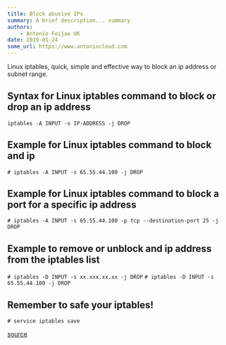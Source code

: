 ```yaml
---
title: Block abusive IPs
summary: A brief description... summary
authors:
    - Antonio Feijao UK
date: 2019-01-24
some_url: https://www.antoniocloud.com
---
```


Linux iptables, quick, simple and effective way to block an ip address or subnet range.


## Syntax for Linux iptables command to block or drop an ip address

`iptables -A INPUT -s IP-ADDRESS -j DROP`


## Example for Linux iptables command to block and ip

`# iptables -A INPUT -s 65.55.44.100 -j DROP`


## Example for Linux iptables command to block a port for a specific ip address

`# iptables -A INPUT -s 65.55.44.100 -p tcp --destination-port 25 -j DROP`


## Example to remove or unblock and ip address from the iptables list

`# iptables -D INPUT -s xx.xxx.xx.xx -j DROP`
`# iptables -D INPUT -s 65.55.44.100 -j DROP`


## Remember to safe your iptables!

`# service iptables save`



[source](https://www.cyberciti.biz/faq/how-do-i-block-an-ip-on-my-linux-server/)
